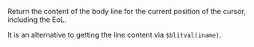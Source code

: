 Return the content of the body line for the current position of the cursor, including the EoL.

It is an alternative to getting the line content via `$blitval(iname)`.